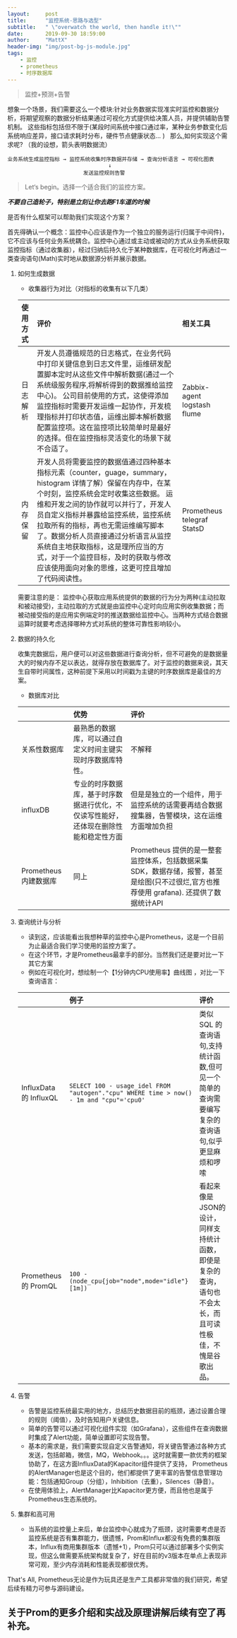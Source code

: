 ```yaml
---
layout:     post
title:      "监控系统-思路与选型"
subtitle:   " \"overwatch the world, then handle it!\""
date:       2019-09-30 18:59:00
author:     "MattX"
header-img: "img/post-bg-js-module.jpg"
tags:
    - 监控
    - prometheus
    - 时序数据库
---
```


> 监控+预测+告警

想象一个场景，我们需要这么一个模块:针对业务数据实现准实时监控和数据分析，将期望观察的数据分析结果通过可视化方式提供给决策人员，并提供辅助告警机制。
这些指标包括但不限于(某段时间系统中接口通过率，某种业务参数变化后系统响应差异，接口请求耗时分布，硬件节点健康状态... )
 
那么,如何实现这个需求呢? （我的设想，箭头表明数据流）

```
业务系统生成监控指标 → 监控系统收集时序数据并存储 → 查询分析语言 → 可视化图表
                                ↓
                        发送监控规则告警 
```

> Let‘s begin。选择一个适合我们的监控方案。

***不要自己造轮子，特别是立刻让你去跑F1车道的时候***

是否有什么框架可以帮助我们实现这个方案？

首先得确认一个概念：监控中心应该是作为一个独立的服务运行(归属于中间件)，它不应该与任何业务系统耦合。监控中心通过或主动或被动的方式从业务系统获取监控指标（通过收集器），经过归纳后持久化于某种数据库，在可视化时再通过一类查询语句(Math)实时地从数据源分析并展示数据。


1. 如何生成数据
    * 收集器行为对比（对指标的收集有以下几类）
    
    | 使用方式 | 评价 | 相关工具 |
    | :--- | :------------- | :--- |
    |日志解析|开发人员遵循规范的日志格式，在业务代码中打印关键信息到日志文件里，运维研发配置脚本定时从这些文件中解析数据(通过一个系统级服务程序,将解析得到的数据推给监控中心)。	公司目前使用的方式，这使得添加监控指标时需要开发运维一起协作，开发梳理指标并打印状态值，运维出脚本解析数据配置监控项。这在监控项比较简单时是最好的选择。但在监控指标灵活变化的场景下就不合适了。|Zabbix-agent logstash flume|
    |内存保留|开发人员将需要监控的数据值通过四种基本指标元素（counter，guage，summary，histogram 详情了解）保留在内存中，在某个时刻，监控系统会定时收集这些数据。	运维和开发之间的协作就可以并行了，开发人员自定义指标并暴露给监控系统，监控系统拉取所有的指标，再也无需运维编写脚本了。数据分析人员直接通过分析语言从监控系统自主地获取指标，这是理所应当的方式，对于一个监控目标，及时的获取与修改应该使用面向对象的思维，这更可控且增加了代码阅读性。|Prometheus telegraf StatsD|
    
    需要注意的是： 监控中心获取应用系统提供的数据的行为分为两种(主动拉取和被动接受)，主动拉取的方式就是由监控中心定时向应用实例收集数据；而被动接受指的是应用实例端定时的推送数据给监控中心。当两种方式结合数据运算时就要考虑选择哪种方式对系统的整体可靠性影响较小。

2. 数据的持久化

    收集完数据后，用户便可以对这些数据进行查询分析，但不可避免的是数据量大的时候内存不足以表达，就得存放在数据库了。对于监控的数据来说，其天生自带时间属性，这种前提下采用以时间戳为主键的时序数据库是最佳的方案。
    
    * 数据库对比
    
    | | 优势 | 评价 |
    | :--- | :------------- | :--- |
    | 关系性数据库 |最熟悉的数据库，可以通过自定义时间主键实现时序数据库特性。 | 不解释 |
    | influxDB | 专业的时序数据库，基于时序数据进行优化，不仅读写性能好，还体现在删除性能和稳定性方面	| 但是是独立的一个组件，用于监控系统的话需要再结合数据搜集器，告警模块，这在运维方面增加负担| 
    | Prometheus 内建数据库 | 同上 | Prometheus 提供的是一整套监控体系，包括数据采集SDK，数据存储，报警，甚至是绘图(只不过很烂,官方也推荐使用 grafana). 还提供了数据统计API|

3. 查询统计与分析

    * 读到这，应该能看出我想种草的监控中心是Prometheus，这是一个目前为止最适合我们学习使用的监控方案了。
    * 在这个环节，才是Prometheus最拿手的部分。当然我们还是要对比一下其它方案
    * 例如在可视化时，想绘制一个【1分钟内CPU使用率】曲线图 ，对比一下查询语言：
    
    | |例子|评价|
    | :--- | :------------- | :--- |
    |InfluxData 的 InfluxQL	| `SELECT 100 - usage_idel FROM "autogen"."cpu" WHERE time > now() - 1m and "cpu"='cpu0'`|类似SQL 的查询语句,支持统计函数,但可见一个简单的查询需要编写复杂的查询语句,似乎更显麻烦和啰嗦|
    |Prometheus 的 PromQL| `100 - (node_cpu{job="node",mode="idle"}[1m])` | 看起来像是JSON的设计，同样支持统计函数，即使是复杂的查询，语句也不会太长，而且可读性极佳，不愧是谷歌出品。|

4. 告警
    * 告警是监控系统最实用的地方，总结历史数据目前的瓶颈，通过设置合理的规则（阈值），及时告知用户关键信息。
    * 简单的告警可以通过可视化组件实现（如Grafana），这些组件在查询数据时集成了Alert功能，简单设置即可实现告警。
    * 基本的需求是，我们需要实现自定义告警通知，将关键告警通过各种方式发送，包括邮箱，微信，MQ，Webhook。。。这时就需要一款优秀的框架协助了，在这方面InfluxData的Kapacitor组件提供了支持， Prometheus的AlertManager也是这个目的，他们都提供了更丰富的告警信息管理功能：包括通知Group（分组），Inhibition（去重），Silences（静音）。 
    * 在使用体验上，AlertManager比Kapacitor更方便，而且他也是属于Prometheus生态系统的。
5. 集群和高可用
    * 当系统的监控量上来后，单台监控中心就成为了瓶颈，这时需要考虑是否监控系统是否有集群能力，很遗憾，Prom和Influx都没有免费的集群版本，Influx有商用集群版本（遗憾+1），Prom只可以通过部署多个实例实现，但这么做需要系统架构就复杂了，好在目前的v3版本在单点上表现非常可观，至少内存消耗和性能表现都很优秀。

That's All, Prometheus无论是作为玩具还是生产工具都非常值的我们研究，希望后续有精力可参与源码建设。

关于Prom的更多介绍和实战及原理讲解后续有空了再补充。
---
 

 

 